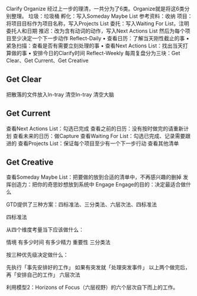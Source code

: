 Clarify
Organize
经过上一步的理清，一共分为了6类。Organize就是将这6类分别整理。
垃圾：垃圾桶
孵化：写入Someday Maybe List
参考资料：收纳
项目：将项目目标作为项目名称，写入Projects List
委托：写入Waiting For List，注明委托人和日期
推迟：改为含有动词的动作，写入Next Actions List
然后为每个项目至少决定一个下一步动作
Reflect-Daily
    • 查看日历：了解当天刚性截止的事
    • 紧急扫描：查看是否有需要立刻处理的事
    • 查看Next Actions List：找出当天打算做的事
    • 安排今日的Clarify时间
Reflect-Weekly
    每周复盘分为三块：Get Clear、Get Current、Get Creative
## Get Clear
把散落的文件放入In-tray
清空In-tray
清空大脑
## Get Current
查看Next Actions List：勾选已完成
查看之前的日历：没有按时做完的请重新计划
查看未来的日历：做Capture
查看Waiting For List：勾选已完成、记录需要跟进的
查看Projects List：保证每个项目至少有一个下一步行动
查看其他清单
## Get Creative
查看Someday Maybe List：把要做的放到合适的清单中，不再感兴趣的删掉
发挥创造力：把你的奇思妙想放到系统中
Engage
Engage的目的：决定最适合做什么

GTD提供了三种方案：四标准法、三分类法、六层次法、四标准法

四标准法

从四个维度考量当下应该做什么：

情境
有多少时间
有多少精力
重要性
三分类法

按三种优先级决定做什么：

先执行「事先安排好的工作」
如果有突发就「处理突发事件」
以上两个做完后，再「安排自己的工作」
六层次法

利用模型2：Horizons of Focus（六层视野）的六个层次自下而上的工作。
